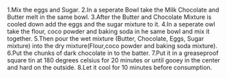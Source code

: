 1.Mix the eggs and Sugar.
2.In a seperate Bowl take the Milk Chocolate and Butter melt in the same bowl.
3.After the Butter and Chocolate Mixture is cooled down add the eggs and the sugar mixture to it.
4.In a seperate owl take the flour, coco powder and baking soda in he same bowl and mix it together.
5.Then pour the wet mixture (Butter, Chocolate, Eggs, Sugar mixture) into the dry mixture(Flour,coco powder and baking soda mixture).
6.Put the chunks of dark chocolate in to the batter.
7.Put it in a greaseproof square tin at 180 degrees celsius for 20 minutes or until gooey in the center and hard on the outside.
8.Let it cool for 10 minutes before consumption.